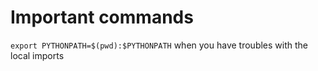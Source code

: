 # Important commands

`export PYTHONPATH=$(pwd):$PYTHONPATH` when you have troubles with the local imports
